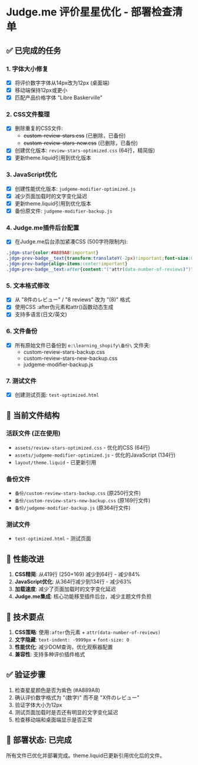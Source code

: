 # Judge.me 评价星星优化 - 部署检查清单

## ✅ 已完成的任务

### 1. 字体大小修复
- [x] 将评价数字字体从14px改为12px (桌面端)
- [x] 移动端保持12px或更小
- [x] 匹配产品价格字体 "Libre Baskerville"

### 2. CSS文件整理
- [x] 删除重复的CSS文件:
  - ~~custom-review-stars.css~~ (已删除，已备份)
  - ~~custom-review-stars-new.css~~ (已删除，已备份)
- [x] 创建优化版本: `review-stars-optimized.css` (64行，精简版)
- [x] 更新theme.liquid引用到优化版本

### 3. JavaScript优化
- [x] 创建性能优化版本: `judgeme-modifier-optimized.js`
- [x] 减少页面加载时的文字变化延迟
- [x] 更新theme.liquid引用到优化版本
- [x] 备份原文件: `judgeme-modifier-backup.js`

### 4. Judge.me插件后台配置
- [x] 在Judge.me后台添加紧凑CSS (500字符限制内):
```css
.jdgm-star{color:#A889A8!important}
.jdgm-prev-badge__text{transform:translateY(-2px)!important;font-size:0!important;color:#666!important;line-height:1!important;text-indent:-9999px!important}
.jdgm-prev-badge{align-items:center!important}
.jdgm-prev-badge__text:after{content:"("attr(data-number-of-reviews)")"!important;text-indent:0!important;font-size:12px!important;color:#666!important;transform:translateY(1px)!important;font-family:"Libre Baskerville",serif!important}
```

### 5. 文本格式修改
- [x] 从 "8件のレビュー" / "8 reviews" 改为 "(8)" 格式
- [x] 使用CSS :after伪元素和attr()函数动态生成
- [x] 支持多语言(日文/英文)

### 6. 文件备份
- [x] 所有原始文件已备份到 `e:\learning_shopify\备份\` 文件夹:
  - custom-review-stars-backup.css
  - custom-review-stars-new-backup.css  
  - judgeme-modifier-backup.js

### 7. 测试文件
- [x] 创建测试页面: `test-optimized.html`

## 📁 当前文件结构

### 活跃文件 (正在使用)
- `assets/review-stars-optimized.css` - 优化的CSS (64行)
- `assets/judgeme-modifier-optimized.js` - 优化的JavaScript (134行)
- `layout/theme.liquid` - 已更新引用

### 备份文件
- `备份/custom-review-stars-backup.css` (原250行文件)
- `备份/custom-review-stars-new-backup.css` (原169行文件)
- `备份/judgeme-modifier-backup.js` (原364行文件)

### 测试文件
- `test-optimized.html` - 测试页面

## 🎯 性能改进

1. **CSS精简**: 从419行 (250+169) 减少到64行 - 减少84%
2. **JavaScript优化**: 从364行减少到134行 - 减少63%
3. **加载速度**: 减少了页面加载时的文字变化延迟
4. **Judge.me集成**: 核心功能移至插件后台，减少主题文件负担

## 🔧 技术要点

1. **CSS策略**: 使用`:after`伪元素 + `attr(data-number-of-reviews)`
2. **文字隐藏**: `text-indent: -9999px` + `font-size: 0`
3. **性能优化**: 减少DOM查询，优化观察器配置
4. **兼容性**: 支持多种评价插件格式

## ✅ 验证步骤

1. 检查星星颜色是否为紫色 (#A889A8)
2. 确认评价数字格式为 "(数字)" 而不是 "X件のレビュー"
3. 验证字体大小为12px
4. 测试页面加载时是否还有明显的文字变化延迟
5. 检查移动端和桌面端显示是否正常

## 🚀 部署状态: 已完成

所有文件已优化并部署完成。theme.liquid已更新引用优化后的文件。
